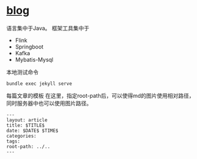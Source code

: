 # [blog](https://sureally.github.io/blog)
语言集中于Java。
框架工具集中于
- Flink
- Springboot
- Kafka
- Mybatis-Mysql

本地测试命令
```shell script
bundle exec jekyll serve
```

每篇文章的模板
在这里，指定root-path后，可以使得md的图片使用相对路径，同时服务器中也可以使用图片路径。
```shell script
---
layout: article
title: $TITLE$
date: $DATE$ $TIME$
categories: 
tags: 
root-path: ../..
---
```